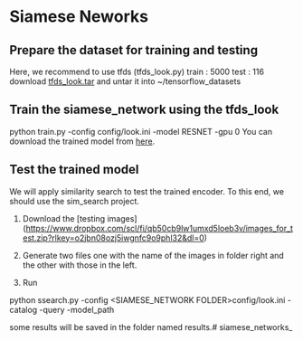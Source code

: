 # Siamese Neworks
## Prepare the dataset for training and testing
   Here, we recommend to use tfds (tfds_look.py)
   train : 5000
   test : 116
   download [tfds_look.tar](https://www.dropbox.com/scl/fi/kbcntw4rb4vstf19caaer/tfds_look.tar?rlkey=xlx1sycgsruee89x1lyei5d0m&dl=0) and untar it into ~/tensorflow_datasets
   
   
   
   
## Train the siamese_network using the tfds_look
python train.py -config config/look.ini -model RESNET -gpu 0
You can download the trained model from [here]().

## Test the trained model
We will apply similarity search to test the trained encoder. To this end, we should use the sim_search project. 

1) Download the [testing images] (https://www.dropbox.com/scl/fi/qb50cb9lw1umxd5loeb3v/images_for_test.zip?rlkey=o2jbn08ozj5iwgnfc9o9phl32&dl=0)
2) Generate two files one with the name of the images in folder right and the other with those in the left. 

3) Run

python ssearch.py 
		-config <SIAMESE_NETWORK FOLDER>config/look.ini
		-catalog <FILE WITH CATALOG IMAGES> 
		-query <FILE WITH QUERY IMAGES>
		-model_path  <MODEL PATH>


some results will be saved in the folder named results.# siamese_networks_
